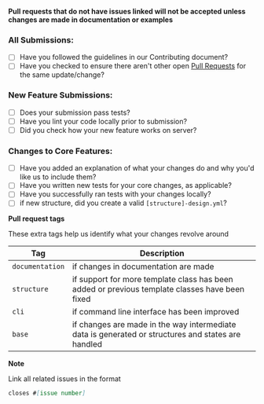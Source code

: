 **Pull requests that do not have issues linked will not be accepted unless changes are made in documentation or examples**

### All Submissions:

- [ ] Have you followed the guidelines in our Contributing document?
- [ ] Have you checked to ensure there aren't other open [Pull Requests](https://github.com/ARgorithm/toolkit/pulls) for the same update/change?

### New Feature Submissions:

- [ ] Does your submission pass tests?
- [ ] Have you lint your code locally prior to submission?
- [ ] Did you check how your new feature works on server?

### Changes to Core Features:

- [ ] Have you added an explanation of what your changes do and why you'd like us to include them?
- [ ] Have you written new tests for your core changes, as applicable?
- [ ] Have you successfully ran tests with your changes locally? 
- [ ] if new structure, did you create a valid `[structure]-design.yml`?

**Pull request tags**

These extra tags help us identify what your changes revolve around

| Tag             | Description                                                  |
| --------------- | ------------------------------------------------------------ |
| `documentation` | if changes in documentation are made                         |
| `structure`     | if support for more template class has been added or previous template classes have been fixed |
| `cli`           | if command line interface has been improved                  |
| `base`          | if changes are made in the way intermediate data is generated or structures and states are handled |

**Note**

Link all related issues in the format

```markdown
closes #[issue number]
```
